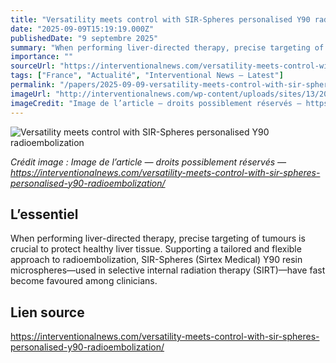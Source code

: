 ```yaml
---
title: "Versatility meets control with SIR-Spheres personalised Y90 radioembolization"
date: "2025-09-09T15:19:19.000Z"
publishedDate: "9 septembre 2025"
summary: "When performing liver-directed therapy, precise targeting of tumours is crucial to protect healthy liver tissue. Supporting a tailored and flexible approach to radioembolization, SIR-Spheres (Sirtex Medical) Y90 resin microspheres—used in selective internal radiation therapy (SIRT)—have fast become favoured among clinicians."
importance: ""
sourceUrl: "https://interventionalnews.com/versatility-meets-control-with-sir-spheres-personalised-y90-radioembolization/"
tags: ["France", "Actualité", "Interventional News — Latest"]
permalink: "/papers/2025-09-09-versatility-meets-control-with-sir-spheres-personalised-y90-radioembolization"
imageUrl: "http://interventionalnews.com/wp-content/uploads/sites/13/2025/08/Screenshot-2025-08-21-114143.png"
imageCredit: "Image de l’article — droits possiblement réservés — https://interventionalnews.com/versatility-meets-control-with-sir-spheres-personalised-y90-radioembolization/"
---
```


![Versatility meets control with SIR-Spheres personalised Y90 radioembolization](http://interventionalnews.com/wp-content/uploads/sites/13/2025/08/Screenshot-2025-08-21-114143.png)

*Crédit image : Image de l’article — droits possiblement réservés — https://interventionalnews.com/versatility-meets-control-with-sir-spheres-personalised-y90-radioembolization/*

## L’essentiel

When performing liver-directed therapy, precise targeting of tumours is crucial to protect healthy liver tissue. Supporting a tailored and flexible approach to radioembolization, SIR-Spheres (Sirtex Medical) Y90 resin microspheres—used in selective internal radiation therapy (SIRT)—have fast become favoured among clinicians.

## Lien source

https://interventionalnews.com/versatility-meets-control-with-sir-spheres-personalised-y90-radioembolization/
